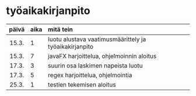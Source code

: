 # työaikakirjanpito

| päivä | aika | mitä tein  |
| :----:|:-----| :-----|
| 15.3. | 1   | luotu alustava vaatimusmäärittely ja työaikakirjanpito |
| 15.3. | 7   | javaFX harjoittelua, ohjelmoinnin aloitus |
| 17.3. | 3   | suurin osa laskimen napeista luotu |
| 17.3. | 5  | regex harjoittelua, ohjelmointia |
| 25.3. | 1 | testien tekemisen aloitus |

